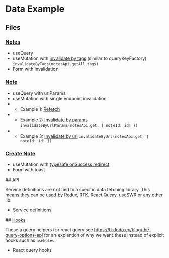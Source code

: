 # Data Example

## Files

### [Notes](src/pages/Notes/Notes.tsx)

- useQuery
- useMutation with [invalidate by tags](src/pages/Notes/Notes.tsx#L16) (similar to queryKeyFactory) `invalidateByTags(notesApi.getAll.tags)`
- Form with invalidation

### [Note](src/pages/Note/Note.tsx)

- useQuery with urlParams
- useMutation with single endpoint invalidation
- - Example 1: [Refetch](src/pages/Note/Note.tsx#L34)
- - Example 2: [Invalidate by params](src/pages/Note/Note.tsx#L38) `invalidateByUrlParams(notesApi.get, { noteId: id! })`
- - Example 3: [Invalidate by url](src/pages/Note/Note.tsx#L43) `invalidateByUrl(notesApi.get, { noteId: id! })`

### [Create Note](src/pages/CreateNote/CreateNote.tsx)

- useMutation with [typesafe onSuccess redirect](src/pages/CreateNote/CreateNote.tsx#L50)
- Form with toast

## [API](src/api/note/api.ts)

Service definitions are not tied to a specific data fetching library. This means they can be used by Redux, RTK, React Query, useSWR or any other lib.

- Service definitions

## [Hooks](src/api/note/hooks.ts)

These a query helpers for react query see https://tkdodo.eu/blog/the-query-options-api for an explantion of why we want these instead of explicit hooks such as `useNotes`.

- React query hooks